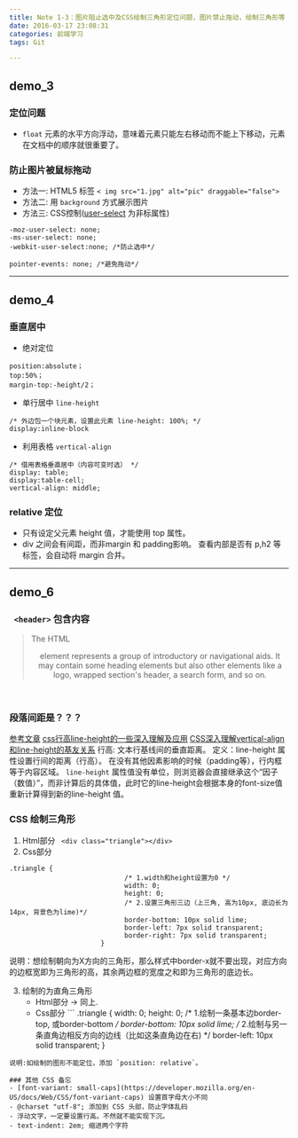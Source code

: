 ```yaml
---
title: Note 1-3：图片阻止选中及CSS绘制三角形定位问题，图片禁止拖动，绘制三角形等
date: 2016-03-17 23:08:31
categories: 前端学习
tags: Git

---
```

## demo_3
### 定位问题
- `float`
 元素的水平方向浮动，意味着元素只能左右移动而不能上下移动，元素在文档中的顺序就很重要了。

### 防止图片被鼠标拖动
- 方法一: HTML5 标签 `< img src="1.jpg" alt="pic" draggable="false">`
- 方法二: 用 `background` 方式展示图片
- 方法三: CSS控制([user-select](https://developer.mozilla.org/en-US/docs/Web/CSS/user-select) 为非标属性)
 ```
-moz-user-select: none;
-ms-user-select: none;
 -webkit-user-select:none; /*防止选中*/

 pointer-events: none; /*避免拖动*/
 ```

---
## demo_4

### 垂直居中
- 绝对定位
 ```
position:absolute；
top:50%；
margin-top:-height/2；
 ```

- 单行居中 `line-height`
 ```
/* 外边包一个块元素，设置此元素 line-height: 100%; */
display:inline-block
 ```
- 利用表格 `vertical-align`
 ```
/* 借用表格垂直居中（内容可变时选） */
display: table;
display:table-cell;
vertical-align: middle;
 ```

### relative 定位
- 只有设定父元素 height 值，才能使用 top 属性。
- div 之间会有间距，而非margin 和 padding影响。 查看内部是否有 p,h2 等标签，会自动将 margin 合并。

---
## demo_6

###  ` <header>` 包含内容
 > The HTML <header> element represents a group of introductory or navigational aids. It may contain some heading elements but also other elements like a logo, wrapped section's header, a search form, and so on.

### 段落间距是？？？
[参考文章](http://www.cnblogs.com/dolphinX/p/3236686.html)
[css行高line-height的一些深入理解及应用](http://http://www.zhangxinxu.com/wordpress/2009/11/css%E8%A1%8C%E9%AB%98line-height%E7%9A%84%E4%B8%80%E4%BA%9B%E6%B7%B1%E5%85%A5%E7%90%86%E8%A7%A3%E5%8F%8A%E5%BA%94%E7%94%A8/)
[CSS深入理解vertical-align和line-height的基友关系](http://www.zhangxinxu.com/wordpress/2015/08/css-deep-understand-vertical-align-and-line-height/)
行高: 文本行基线间的垂直距离。
定义：line-height 属性设置行间的距离（行高）。
在没有其他因素影响的时候（padding等），行内框等于内容区域。
`line-height` 属性值没有单位，则浏览器会直接继承这个“因子（数值）”，而非计算后的具体值，此时它的line-height会根据本身的font-size值重新计算得到新的line-height 值。

### CSS 绘制三角形
1. Html部分 ` <div class="triangle"></div>`
2. Css部分
 ```
 .triangle {
                              /* 1.width和height设置为0 */
                              width: 0;
                              height: 0;
                              /* 2.设置三角形三边（上三角, 高为10px, 底边长为14px, 背景色为lime)*/
                              border-bottom: 10px solid lime;
                              border-left: 7px solid transparent;
                              border-right: 7px solid transparent;
                        }
 ```

 说明：想绘制朝向为X方向的三角形，那么样式中border-x就不要出现，对应方向的边框宽即为三角形的高，其余两边框的宽度之和即为三角形的底边长。

3. 绘制的为直角三角形 
      - Html部分 ->  同上.
      -  Css部分
       ```
  .triangle {
      width: 0;
      height: 0;
       /* 1.绘制一条基本边border-top, 或border-bottom */
       border-bottom: 10px solid lime;
       /* 2.绘制与另一条直角边相反方向的边线（比如这条直角边在右) */
        border-left: 10px solid transparent;
}
 ```
 说明:如绘制的图形不能定位，添加 `position: relative`。

### 其他 CSS 备忘
- [font-variant: small-caps](https://developer.mozilla.org/en-US/docs/Web/CSS/font-variant-caps) 设置首字母大小不同
- @charset "utf-8"; 添加到 CSS 头部，防止字体乱码
- 浮动文字，一定要设置行高。不然就不能实现下沉。
- text-indent: 2em; 缩进两个字符